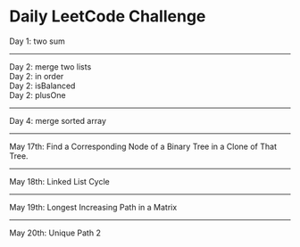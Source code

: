 # Daily LeetCode Challenge
Day 1: two sum
***
Day 2: merge two lists\
Day 2: in order\
Day 2: isBalanced\
Day 2: plusOne
***
Day 4: merge sorted array
***
May 17th: Find a Corresponding Node of a Binary Tree in a Clone of That Tree.
***
May 18th: Linked List Cycle
***
May 19th: Longest Increasing Path in a Matrix
***
May 20th: Unique Path 2
